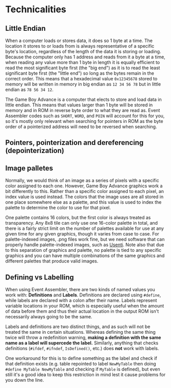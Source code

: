 # Technicalities

## Little Endian

When a computer loads or stores data, it does so 1 byte at a time. The location it stores to or loads from is always representative of a specific byte's location, regardless of the length of the data it is storing or loading. Because the computer only has 1 address and reads from it a byte at a time, when reading any value more than 1 byte in length it is equally efficient to read the most significant byte first (the "big end") as it is to read the least significant byte first (the "little end") so long as the bytes remain in the correct order. This means that a hexadecimal value `0x12345678` stored to memory will be written in memory in big endian as `12 34 56 78` but in little endian as `78 56 34 12`.

The Game Boy Advance is a computer that elects to store and load data in little endian. This means that values larger than 1 byte will be stored in memory and in ROM in reverse byte order to what they are read as. Event Assembler codes such as `SHORT`, `WORD`, and `POIN` will account for this for you, so it's mostly only relevant when searching for pointers in ROM as the byte order of a pointerized address will need to be reversed when searching.

## Pointers, pointerization and dereferencing \(depointerization\)

## Image palletes

Normally, we would think of an image as a series of pixels with a specific color assigned to each one. However, Game Boy Advance graphics work a bit differently to this. Rather than a specific color assigned to each pixel, an index value is used instead. The colors that the image uses are all stored in one place somewhere else as a palette, and this value is used to index the palette to determine the color to use for that pixel.

One palette contains 16 colors, but the first color is always treated as transparency. Any 8x8 tile can only use one 16-color palette in total, and there is a fairly strict limit on the number of palettes available for use at any given time for any given graphics, though it varies from case to case. For palette-indexed images, .png files work fine, but we need software that can properly handle palette-indexed images, such as [Usenti](http://www.coranac.com/projects/usenti/). Note also that due to this separation of graphics and palette, no palette is tied to any specific graphics and you can have multiple combinations of the same graphics and different palettes that produce valid images.

## Defining vs Labelling

When using Event Assembler, there are two kinds of named values you work with: **Definitions** and **Labels**. Definitions are declared using `#define`, while labels are declared with a colon after their name. Labels represent variable locations in your ROM, which is especially useful when the amount of data before them and thus their actual location in the output ROM isn't necessarily always going to be the same.

Labels and definitions are two distinct things, and as such will not be treated the same in certain situations. Whereas defining the same thing twice will throw a redefinition warning, **making a definition with the same name as a label will supercede the label.** Similarly, anything that checks definitions \(`#ifdef`, `#ifndef`, `IsDefined()`, etc.\) does **not** work with labels.

One workaround for this is to define something as the label and check if that definition exists \(e.g. table repointed to label `NewMyTable` then doing `#define MyTable NewMyTable` and checking if `MyTable` is defined\), but even still it's a good idea to keep this restriction in mind lest it cause problems for you down the line.

